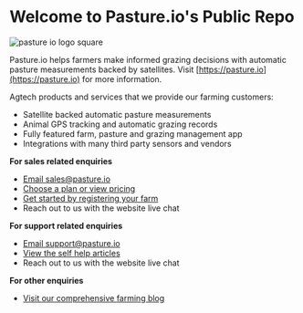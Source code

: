 # Welcome to Pasture.io's Public Repo

![pasture io logo square](https://user-images.githubusercontent.com/8731020/172323684-9130e4a8-5d1d-4b1e-84ab-e09d277045c7.jpg)

Pasture.io helps farmers make informed grazing decisions with automatic pasture measurements backed by satellites. Visit [https://pasture.io](https://pasture.io) for more information.

Agtech products and services that we provide our farming customers:
* Satellite backed automatic pasture measurements
* Animal GPS tracking and automatic grazing records
* Fully featured farm, pasture and grazing management app
* Integrations with many third party sensors and vendors

**For sales related enquiries**
* [Email sales@pasture.io](mailto:sales@pasture.io)
* [Choose a plan or view pricing](https://pasture.io/plans)
* [Get started by registering your farm](https://pasture.io/plans/new)
* Reach out to us with the website live chat

**For support related enquiries**
* [Email support@pasture.io](mailto:support@pasture.io)
* [View the self help articles](https://help.pasture.io/)
* Reach out to us with the website live chat

**For other enquiries**
* [Visit our comprehensive farming blog](https://pasture.io/blog)

<!--

**Here are some ideas to get you started:**

🙋‍♀️ A short introduction - what is your organization all about?
🌈 Contribution guidelines - how can the community get involved?
👩‍💻 Useful resources - where can the community find your docs? Is there anything else the community should know?
🍿 Fun facts - what does your team eat for breakfast?
🧙 Remember, you can do mighty things with the power of [Markdown](https://docs.github.com/github/writing-on-github/getting-started-with-writing-and-formatting-on-github/basic-writing-and-formatting-syntax)
-->
